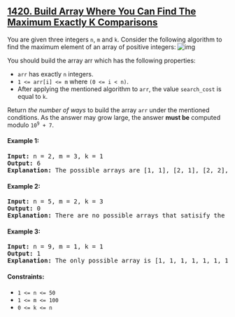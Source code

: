 ## [1420. Build Array Where You Can Find The Maximum Exactly K Comparisons](https://leetcode.com/problems/build-array-where-you-can-find-the-maximum-exactly-k-comparisons/description/)

You are given three integers `n`, `m` and `k`. Consider the following algorithm to find the maximum element of an array of positive integers:
![img](https://assets.leetcode.com/uploads/2020/04/02/e.png)

You should build the array arr which has the following properties:
- `arr` has exactly `n` integers.
- `1 <= arr[i] <= m` where `(0 <= i < n)`.
- After applying the mentioned algorithm to `arr`, the value `search_cost` is equal to `k`.

Return *the number of ways* to build the array `arr` under the mentioned conditions. As the answer may grow large, the answer **must be** computed modulo <code>10<sup>9</sup> + 7</code>.

#### Example 1:
<pre>
<strong>Input:</strong> n = 2, m = 3, k = 1
<strong>Output:</strong> 6
<strong>Explanation:</strong> The possible arrays are [1, 1], [2, 1], [2, 2], [3, 1], [3, 2] [3, 3]
</pre>

#### Example 2:
<pre>
<strong>Input:</strong> n = 5, m = 2, k = 3
<strong>Output:</strong> 0
<strong>Explanation:</strong> There are no possible arrays that satisify the mentioned conditions.
</pre>

#### Example 3:
<pre>
<strong>Input:</strong> n = 9, m = 1, k = 1
<strong>Output:</strong> 1
<strong>Explanation:</strong> The only possible array is [1, 1, 1, 1, 1, 1, 1, 1, 1]
</pre>

#### Constraints:
- `1 <= n <= 50`
- `1 <= m <= 100`
- `0 <= k <= n`